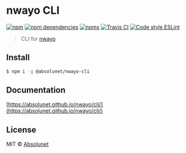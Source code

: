 # nwayo CLI

[![npm](https://img.shields.io/npm/v/@absolunet/nwayo-cli.svg)](https://www.npmjs.com/package/@absolunet/nwayo-cli)
[![npm dependencies](https://david-dm.org/absolunet/nwayo-cli/status.svg)](https://david-dm.org/absolunet/nwayo-cli)
[![npms](https://badges.npms.io/%40absolunet%2Fnwayo-cli.svg)](https://npms.io/search?q=%40absolunet%2Fnwayo-cli)
[![Travis CI](https://api.travis-ci.org/absolunet/nwayo-cli.svg?branch=master)](https://travis-ci.org/absolunet/nwayo-cli/builds)
[![Code style ESLint](https://img.shields.io/badge/code_style-@absolunet/node-659d32.svg)](https://github.com/absolunet/eslint-config-node)

> CLI for [nwayo](https://absolunet.github.io/nwayo/)


## Install

```bash
$ npm i -g @absolunet/nwayo-cli
```

## Documentation

[https://absolunet.github.io/nwayo/cli/](https://absolunet.github.io/nwayo/cli/)

## License

MIT © [Absolunet](https://absolunet.com)
